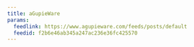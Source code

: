 ```yaml
---
title: aGupieWare
params:
  feedlink: https://www.agupieware.com/feeds/posts/default
  feedid: f2b6e46ab345a247ac236e36fc425570
---
```

